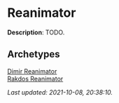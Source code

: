 # Reanimator

**Description**: TODO.

## **Archetypes**

[Dimir Reanimator](../archetypes/Dimir%20Reanimator.html)  
[Rakdos Reanimator](../archetypes/Rakdos%20Reanimator.html)  


*Last updated: 2021-10-08, 20:38:10.*
